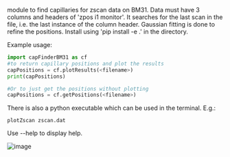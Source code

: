 module to find capillaries for zscan data on BM31. Data must have 3 columns and headers of 'zpos i1 monitor'. It searches for the last scan in the file, i.e. the last instance of the column header. Gaussian fitting is done to refine the positions. Install using 'pip install -e .' in the directory.

Example usage:

```python
import capFinderBM31 as cf
#to return capillary positions and plot the results 
capPositions = cf.plotResults(<filename>)
print(capPositions)

#Or to just get the positions without plotting
capPositions = cf.getPositions(<filename>)
```

There is also a python executable which can be used in the terminal. E.g.:
```
plotZscan zscan.dat
```
Use --help to display help.

![image](https://github.com/user-attachments/assets/0f8a5ede-d6c4-45bb-ae6c-5cd30b243f60)
